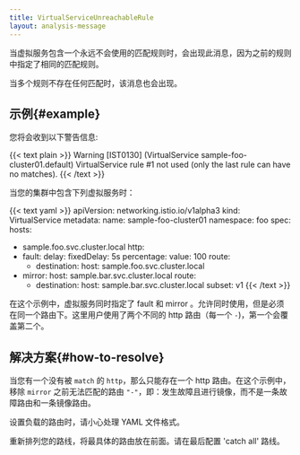 ```yaml
---
title: VirtualServiceUnreachableRule
layout: analysis-message
---
```


当虚拟服务包含一个永远不会使用的匹配规则时，会出现此消息，因为之前的规则中指定了相同的匹配规则。

当多个规则不存在任何匹配时，该消息也会出现。

## 示例{#example}

您将会收到以下警告信息:

{{< text plain >}}
Warning [IST0130] (VirtualService sample-foo-cluster01.default) VirtualService rule #1 not used (only the last rule can have no matches).
{{< /text >}}

当您的集群中包含下列虚拟服务时：

{{< text yaml >}}
apiVersion: networking.istio.io/v1alpha3
kind: VirtualService
metadata:
  name: sample-foo-cluster01
  namespace: foo
spec:
  hosts:
  - sample.foo.svc.cluster.local
  http:
  - fault:
      delay:
        fixedDelay: 5s
        percentage:
          value: 100
    route:
    - destination:
        host: sample.foo.svc.cluster.local
  - mirror:
      host: sample.bar.svc.cluster.local
    route:
    - destination:
        host: sample.bar.svc.cluster.local
        subset: v1
{{< /text >}}

在这个示例中，虚拟服务同时指定了 fault 和 mirror 。允许同时使用，但是必须在同一个路由下。这里用户使用了两个不同的 http 路由（每一个 `-`)，第一个会覆盖第二个。

## 解决方案{#how-to-resolve}

当您有一个没有被 `match` 的 `http`，那么只能存在一个 http 路由。在这个示例中，移除 `mirror` 之前无法匹配的路由 `"-"`，即：发生故障且进行镜像，而不是一条故障路由和一条镜像路由。

设置负载的路由时，请小心处理 YAML 文件格式。

重新排列您的路线，将最具体的路由放在前面。请在最后配置 'catch all' 路线。
